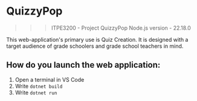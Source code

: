 # QuizzyPop
>>> ITPE3200 - Project QuizzyPop
Node.js version - 22.18.0

This web-application's primary use is Quiz Creation. It is designed with a target audience of grade schoolers and grade school teachers in mind.

## How do you launch the web application: 
1. Open a terminal in VS Code
2. Write `dotnet build`
3. Write `dotnet run`
